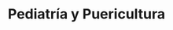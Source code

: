 ---
title: 'Pediatría y Puericultura'
description: 'Especialización en el cuidado y tratamiento de niños y adolescentes.'
nivel: 'Especialización'
curso: 'postgrado'
icon: 'Baby'
color: '#00838f'
area: 'ciencias de la salud'
ubicacion: 'Anexo Van Griecken'
---